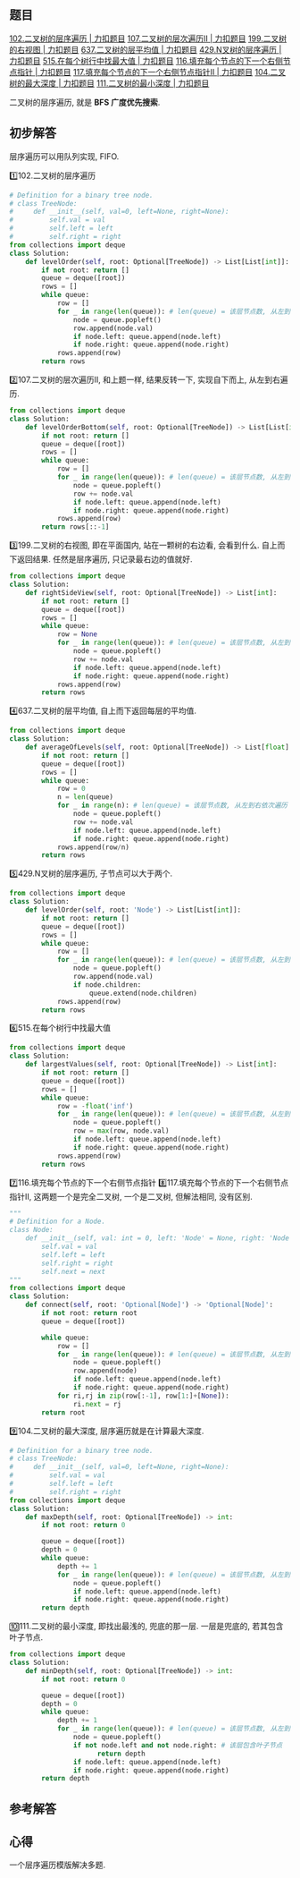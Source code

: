 ## 题目
[102.二叉树的层序遍历 | 力扣题目](https://leetcode.cn/problems/binary-tree-level-order-traversal/description/)
[107.二叉树的层次遍历II | 力扣题目](https://leetcode.cn/problems/binary-tree-level-order-traversal-ii/)
[199.二叉树的右视图 | 力扣题目](https://leetcode.cn/problems/binary-tree-right-side-view/)
[637.二叉树的层平均值 | 力扣题目](https://leetcode.cn/problems/average-of-levels-in-binary-tree/)
[429.N叉树的层序遍历 | 力扣题目](https://leetcode.cn/problems/n-ary-tree-level-order-traversal/)
[515.在每个树行中找最大值 | 力扣题目](https://leetcode.cn/problems/find-largest-value-in-each-tree-row/)
[116.填充每个节点的下一个右侧节点指针 | 力扣题目](https://leetcode.cn/problems/populating-next-right-pointers-in-each-node/)
[117.填充每个节点的下一个右侧节点指针II | 力扣题目](https://leetcode.cn/problems/populating-next-right-pointers-in-each-node-ii/)
[104.二叉树的最大深度 | 力扣题目](https://leetcode.cn/problems/maximum-depth-of-binary-tree/)
[111.二叉树的最小深度 | 力扣题目](https://leetcode.cn/problems/minimum-depth-of-binary-tree/)

二叉树的层序遍历, 就是 **BFS 广度优先搜索**.

## 初步解答
层序遍历可以用队列实现, FIFO.

1️⃣102.二叉树的层序遍历
```python
# Definition for a binary tree node.
# class TreeNode:
#     def __init__(self, val=0, left=None, right=None):
#         self.val = val
#         self.left = left
#         self.right = right
from collections import deque
class Solution:
    def levelOrder(self, root: Optional[TreeNode]) -> List[List[int]]:
        if not root: return []
        queue = deque([root])
        rows = []
        while queue:
            row = []
            for _ in range(len(queue)): # len(queue) = 该层节点数, 从左到右依次遍历
                node = queue.popleft()
                row.append(node.val)
                if node.left: queue.append(node.left)
                if node.right: queue.append(node.right)
            rows.append(row)
        return rows
```

2️⃣107.二叉树的层次遍历II, 和上题一样, 结果反转一下, 实现自下而上, 从左到右遍历.
```python
from collections import deque
class Solution:
    def levelOrderBottom(self, root: Optional[TreeNode]) -> List[List[int]]:
        if not root: return []
        queue = deque([root])
        rows = []
        while queue:
            row = []
            for _ in range(len(queue)): # len(queue) = 该层节点数, 从左到右依次遍历
                node = queue.popleft()
                row += node.val
                if node.left: queue.append(node.left)
                if node.right: queue.append(node.right)
            rows.append(row)
        return rows[::-1]
```

3️⃣199.二叉树的右视图, 即在平面国内, 站在一颗树的右边看, 会看到什么. 自上而下返回结果. 任然是层序遍历, 只记录最右边的值就好.
```python
from collections import deque
class Solution:
    def rightSideView(self, root: Optional[TreeNode]) -> List[int]:
        if not root: return []
        queue = deque([root])
        rows = []
        while queue:
            row = None
            for _ in range(len(queue)): # len(queue) = 该层节点数, 从左到右依次遍历
                node = queue.popleft()
                row += node.val
                if node.left: queue.append(node.left)
                if node.right: queue.append(node.right)
            rows.append(row)
        return rows
```

4️⃣637.二叉树的层平均值, 自上而下返回每层的平均值.
```python
from collections import deque
class Solution:
    def averageOfLevels(self, root: Optional[TreeNode]) -> List[float]:
        if not root: return []
        queue = deque([root])
        rows = []
        while queue:
            row = 0
            n = len(queue)
            for _ in range(n): # len(queue) = 该层节点数, 从左到右依次遍历
                node = queue.popleft()
                row += node.val
                if node.left: queue.append(node.left)
                if node.right: queue.append(node.right)
            rows.append(row/n)
        return rows
```

5️⃣429.N叉树的层序遍历, 子节点可以大于两个.
```python
from collections import deque
class Solution:
    def levelOrder(self, root: 'Node') -> List[List[int]]:
        if not root: return []
        queue = deque([root])
        rows = []
        while queue:
            row = []
            for _ in range(len(queue)): # len(queue) = 该层节点数, 从左到右依次遍历
                node = queue.popleft()
                row.append(node.val)
                if node.children:
                    queue.extend(node.children)
            rows.append(row)
        return rows
```

6️⃣515.在每个树行中找最大值
```python
from collections import deque
class Solution:
    def largestValues(self, root: Optional[TreeNode]) -> List[int]:
        if not root: return []
        queue = deque([root])
        rows = []
        while queue:
            row = -float('inf')
            for _ in range(len(queue)): # len(queue) = 该层节点数, 从左到右依次遍历
                node = queue.popleft()
                row = max(row, node.val)
                if node.left: queue.append(node.left)
                if node.right: queue.append(node.right)
            rows.append(row)
        return rows
```

7️⃣116.填充每个节点的下一个右侧节点指针
8️⃣117.填充每个节点的下一个右侧节点指针II, 这两题一个是完全二叉树, 一个是二叉树, 但解法相同, 没有区别.
```python
"""
# Definition for a Node.
class Node:
    def __init__(self, val: int = 0, left: 'Node' = None, right: 'Node' = None, next: 'Node' = None):
        self.val = val
        self.left = left
        self.right = right
        self.next = next
"""
from collections import deque
class Solution:
    def connect(self, root: 'Optional[Node]') -> 'Optional[Node]':
        if not root: return root
        queue = deque([root])

        while queue:
            row = []
            for _ in range(len(queue)): # len(queue) = 该层节点数, 从左到右依次遍历
                node = queue.popleft()
                row.append(node)
                if node.left: queue.append(node.left)
                if node.right: queue.append(node.right)
            for ri,rj in zip(row[:-1], row[1:]+[None]):
                ri.next = rj
        return root
```


9️⃣104.二叉树的最大深度, 层序遍历就是在计算最大深度.
```python
# Definition for a binary tree node.
# class TreeNode:
#     def __init__(self, val=0, left=None, right=None):
#         self.val = val
#         self.left = left
#         self.right = right
from collections import deque
class Solution:
    def maxDepth(self, root: Optional[TreeNode]) -> int:
        if not root: return 0

        queue = deque([root])
        depth = 0
        while queue:
            depth += 1
            for _ in range(len(queue)): # len(queue) = 该层节点数, 从左到右依次遍历
                node = queue.popleft()
                if node.left: queue.append(node.left)
                if node.right: queue.append(node.right)
        return depth
```

🔟111.二叉树的最小深度, 即找出最浅的, 兜底的那一层. 一层是兜底的, 若其包含叶子节点.
```python
from collections import deque
class Solution:
    def minDepth(self, root: Optional[TreeNode]) -> int:
        if not root: return 0

        queue = deque([root])
        depth = 0
        while queue:
            depth += 1
            for _ in range(len(queue)): # len(queue) = 该层节点数, 从左到右依次遍历
                node = queue.popleft()
                if not node.left and not node.right: # 该层包含叶子节点
                      return depth
                if node.left: queue.append(node.left)
                if node.right: queue.append(node.right)
        return depth
```

## 参考解答

## 心得
一个层序遍历模版解决多题.